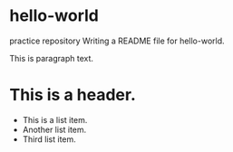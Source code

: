 hello-world
===========

practice repository
Writing a README file for hello-world.

This is paragraph text.

# This is a header.

* This is a list item.
* Another list item.
* Third list item.